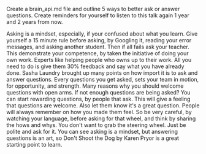 Create a brain_api.md file and outline 5 ways to better ask or answer questions.
Create reminders for yourself to listen to this talk again 1 year and 2 years from now.

  Asking is a mindset, especially, if your confused about what you learn.
  Give yourself a 15 minute rule before asking, by Googling it, reading
  your error messages, and asking another student. Then if all fails
  ask your teacher. This demonstrate your competence, by taken the initiative
  of doing your own work. Experts like helping people who owns up to their work.
  All you need to do is give them 30% feedback and say what you have already done.
  Sasha Laundry brought up many points on how import it is to ask and answer questions.
  Every questions you get asked, sets your team in motion, for opportunity, and strength.
  Many reasons why you should welcome questions with open arms. If not enough
  questions are being asked? You can start rewarding questions, by people that ask. This
  will give a feeling that questions are welcome. Also let them know it's a great question.
  People will always remember on how you made them feel. So be very careful, by watching
  your language, before asking for that wheel, and think by sharing the hows and whys.
  You don't want to grab the steering wheel. Just be polite and ask for it.
  You can see asking is a mindset, but answering questions is an art, so
  Don't Shoot the Dog by Karen Pryor is a great starting point to learn.
